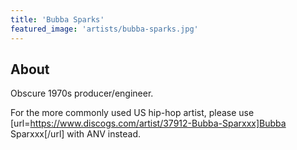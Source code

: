 ```yaml
---
title: 'Bubba Sparks'
featured_image: 'artists/bubba-sparks.jpg'
---
```


## About

Obscure 1970s producer/engineer. 

For the more commonly used US hip-hop artist, please use [url=https://www.discogs.com/artist/37912-Bubba-Sparxxx]Bubba Sparxxx[/url] with ANV instead.
